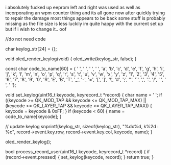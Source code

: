 i absolutely fucked up
eeprom left and right was used
as well as incorporating an wpm counter thing
and its all gone now
after quickly trying to repair the damage most things appears to be back
some stuff is probably missing as the file size is less
luckily im quite happy with the current set up but if i wish to change it.. oof 


//do not need code

char keylog_str[24] = {};

void oled_render_keylog(void) {
        oled_write(keylog_str, false);
}

const char code_to_name[60] = {
    ' ', ' ', ' ', ' ', 'a', 'b', 'c', 'd', 'e', 'f',
    'g', 'h', 'i', 'j', 'k', 'l', 'm', 'n', 'o', 'p',
    'q', 'r', 's', 't', 'u', 'v', 'w', 'x', 'y', 'z',
    '1', '2', '3', '4', '5', '6', '7', '8', '9', '0',
    'R', 'E', 'B', 'T', '_', '-', '=', '[', ']', '\\',
    '#', ';', '\'', '`', ',', '.', '/', ' ', ' ', ' '};

void set_keylog(uint16_t keycode, keyrecord_t *record) {
  char name = ' ';
    if ((keycode >= QK_MOD_TAP && keycode <= QK_MOD_TAP_MAX) ||
        (keycode >= QK_LAYER_TAP && keycode <= QK_LAYER_TAP_MAX)) { keycode = keycode & 0xFF; }
  if (keycode < 60) {
    name = code_to_name[keycode];
  }

  // update keylog
  snprintf(keylog_str, sizeof(keylog_str), "%dx%d, k%2d : %c",
           record->event.key.row, record->event.key.col,
           keycode, name);
}


oled_render_keylog();



bool process_record_user(uint16_t keycode, keyrecord_t *record) {
  if (record->event.pressed) {
    set_keylog(keycode, record);
  }
  return true;
}
